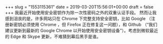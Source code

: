 +++
slug = "1553115361"
date = 2019-03-20T15:56:01+00:00
draft = false
+++
我最近开始使用安全密钥作为除一次性密码之外的双重认证手段。 然而让我感到沮丧的是，许多网站只在 Chrome 下完整支持安全密钥，比如 Google （注册新密钥必须使用 Chrome ，但 Firefox 正在修复这一问题），和 Github （“我们建议更新到最新的 Google Chrome 以开始使用安全密钥设备”）。考虑到微软最近的 Edge 和 Skype 更新，不难猜到幕后黑手是谁。